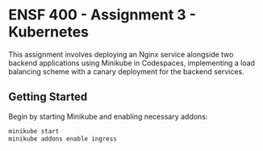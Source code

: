 # ENSF 400 - Assignment 3 - Kubernetes

This assignment involves deploying an Nginx service alongside two backend applications using Minikube in Codespaces, implementing a load balancing scheme with a canary deployment for the backend services.

## Getting Started

Begin by starting Minikube and enabling necessary addons:

```bash
minikube start
minikube addons enable ingress
